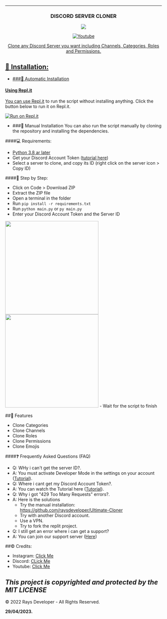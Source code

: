 ---
<h3 align="center">DISCORD SERVER CLONER</h3>
<div align="center">
<img src="https://i.imgur.com/K6e9MUz.png" />
</div>
<p align="center">
<a href="https://www.youtube.com/@RaysProject_?sub_confirmation=1">
<img alt="Youtube" title="Youtube" src="https://img.shields.io/badge/-YouTube-red?style=for-the-badge&logo=youtube&logoColor=white"/></a>
<a href="https://discord.gg/eFgEUpqWda" alt="Support and Discussion server">
</p>
</p>
</p>
<p align="center"> Clone any Discord Server you want including Channels, Categories, Roles and Permissions.</p>

## 💾 Installation:

- ###🤖 Automatic Installation

#### Using Repl.it
You can use [Repl.it](https://replit.com/) to run the script without installing anything.
Click the button below to run it on Repl.it.

[![Run on Repl.it](https://repl.it/badge/github/LAW1337/DiscordServerCloner)](https://replit.com/@RaysMC/Ultimate-Cloner)


- ###👨 Manual Installation
You can also run the script manually by cloning the repository and installing the dependencies.


####💻 Requirements:
- [Python 3.8 ar later](https://www.python.org/downloads/)
- Get your Discord Account Token ([tutorial here](https://www.youtube.com/watch?v=cNuxUvdyKkY))
- Select a server to clone, and copy its ID (right click on the server icon > Copy ID)


####🐾 Step by Step:
- Click on Code > Download ZIP
- Extract the ZIP file
- Open a terminal in the folder
- Run `pip install -r requirements.txt`
- Run `python main.py` or `py main.py`
- Enter your Discord Account Token and the Server ID
<img width="300px" src="https://i.imgur.com/fR91zIl.png">
<img width="300px" src="https://i.imgur.com/lNIRFHs.png">
- Wait for the script to finish

##💫 Features
   - Clone Categories
   - Clone Channels
   - Clone Roles
   - Clone Permissions
   - Clone Emojis

####❓ Frequently Asked Questions (FAQ)
- Q: WHy i can't get the server ID?.
- A: You must activate Developer Mode in the settings on your account ([Tutorial](https://youtu.be/Akturol-8o4)).
- Q: Where i cant get my Discord Account Token?.
- A: You can watch the Tutorial here ([Tutorial](https://www.youtube.com/watch?v=cNuxUvdyKkY)).
- Q: Why i got "429 Too Many Requests" errors?.
- A: Here is the solutions
     - Try the manual installation: https://github.com/raysdeveloper/Ultimate-Cloner
     - Try with another Discord account.
     - Use a VPN.
     - Try to fork the replit project.
- Q: I still get an error where i can get a support?
- A: You can join our support server ([Here](https://discord.gg/eFgEUpqWda))

##©️ Credits:

- Instagram: [Click Me](https://intagram.com/raysdeveloper)
- Discord: [CLick Me](https://discord.gg/eFgEUpqWda)
- Youtube: [Click Me](https://www.youtube.com/@RaysProject_sub_confirmation=1)

*This project is copyrighted and protected by the MIT LICENSE*
--
©️ 2022 Rays Developer - All Rights Reserved.

**29/04/2023.**
